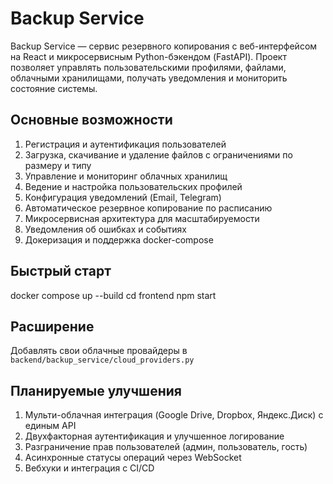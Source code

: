 # Backup Service

Backup Service — сервис резервного копирования с веб-интерфейсом на React и микросервисным Python-бэкендом (FastAPI). Проект позволяет управлять пользовательскими профилями, файлами, облачными хранилищами, получать уведомления и мониторить состояние системы.

## Основные возможности

1. Регистрация и аутентификация пользователей
2. Загрузка, скачивание и удаление файлов с ограничениями по размеру и типу
3. Управление и мониторинг облачных хранилищ
4. Ведение и настройка пользовательских профилей
5. Конфигурация уведомлений (Email, Telegram)
6. Автоматическое резервное копирование по расписанию
7. Микросервисная архитектура для масштабируемости
8. Уведомления об ошибках и событиях
9. Докеризация и поддержка docker-compose  

## Быстрый старт
docker compose up --build
cd frontend
npm start


## Расширение

Добавлять свои облачные провайдеры в `backend/backup_service/cloud_providers.py`

## Планируемые улучшения

1. Мульти-облачная интеграция (Google Drive, Dropbox, Яндекс.Диск) с единым API
2. Двухфакторная аутентификация и улучшенное логирование
3. Разграничение прав пользователей (админ, пользователь, гость)
4. Асинхронные статусы операций через WebSocket
5. Вебхуки и интеграция с CI/CD  

